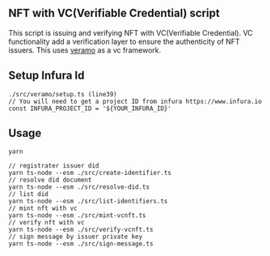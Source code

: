 ## NFT with VC(Verifiable Credential) script

This script is issuing and verifying NFT with VC(Verifiable Credential). VC functionality add a verification layer to ensure the authenticity of NFT issuers. This uses [veramo](https://veramo.io/) as a vc framework.


## Setup Infura Id
```
./src/veramo/setup.ts (line39)
// You will need to get a project ID from infura https://www.infura.io
const INFURA_PROJECT_ID = '${YOUR_INFURA_ID}'
```

## Usage
    yarn

    // registrater issuer did
    yarn ts-node --esm ./src/create-identifier.ts
    // resolve did document
    yarn ts-node --esm ./src/resolve-did.ts
    // list did
    yarn ts-node --esm ./src/list-identifiers.ts
    // mint nft with vc
    yarn ts-node --esm ./src/mint-vcnft.ts
    // verify nft with vc
    yarn ts-node --esm ./src/verify-vcnft.ts
    // sign message by issuer private key
    yarn ts-node --esm ./src/sign-message.ts
